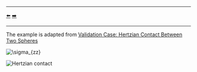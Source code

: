 ***
[⬅️](../README.md "Go up one directory level")
[➡️](../002/README.md "Next example")
***

The example is adapted from [Validation Case: Hertzian Contact Between Two Spheres](https://www.simscale.com/docs/validation-cases/hertzian-contact-between-two-spheres/)

![$$ \sigma_{zz}$$](sigma_zz.png)

![Hertzian contact](hertzian.gif)
